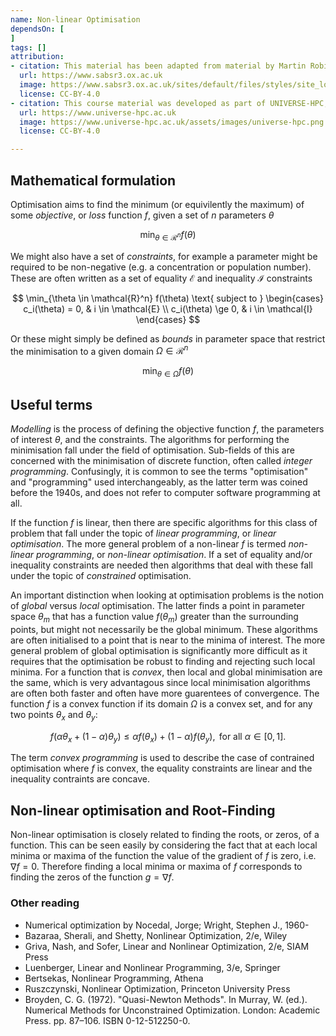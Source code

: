 ```yaml
---
name: Non-linear Optimisation
dependsOn: [
]
tags: []
attribution: 
- citation: This material has been adapted from material by Martin Robinson from the "Scientific Computing" module of the SABS R³ Center for Doctoral Training.
  url: https://www.sabsr3.ox.ac.uk
  image: https://www.sabsr3.ox.ac.uk/sites/default/files/styles/site_logo/public/styles/site_logo/public/sabsr3/site-logo/sabs_r3_cdt_logo_v3_111x109.png
  license: CC-BY-4.0
- citation: This course material was developed as part of UNIVERSE-HPC, which is funded through the SPF ExCALIBUR programme under grant number EP/W035731/1 
  url: https://www.universe-hpc.ac.uk
  image: https://www.universe-hpc.ac.uk/assets/images/universe-hpc.png
  license: CC-BY-4.0

---
```


## Mathematical formulation

Optimisation aims to find the minimum (or equivilently the maximum) of some *objective*, 
or *loss* function $f$, given a set of $n$ parameters $\theta$

$$
\min_{\theta \in \mathcal{R}^n} f(\theta)
$$

We might also have a set of *constraints*, for example a parameter might be required to 
be non-negative (e.g. a concentration or population number). These are often written as 
a set of equality $\mathcal{E}$ and inequality $\mathcal{I}$ constraints

$$
\min_{\theta \in \mathcal{R}^n} f(\theta) \text{ subject to } \begin{cases}
c_i(\theta) = 0, & i \in \mathcal{E} \\
c_i(\theta) \ge 0, & i \in \mathcal{I} \end{cases}
$$

Or these might simply be defined as *bounds* in parameter space that restrict the 
minimisation to a given domain $\Omega \in \mathcal{R}^n$

$$
\min_{\theta \in \Omega} f(\theta)
$$


## Useful terms 

*Modelling* is the process of defining the objective function $f$, the parameters of 
interest $\theta$, and the constraints. The algorithms for performing the minimisation 
fall under the field of optimisation. Sub-fields of this are concerned with the 
minimisation of discrete function, often called *integer programming*. Confusingly, it 
is common to see the terms "optimisation" and "programming" used interchangeably, as the 
latter term was coined before the 1940s, and does not refer to computer software 
programming at all.

If the function $f$ is linear, then there are specific algorithms for this class of 
problem that fall under the topic of *linear programming*, or *linear optimisation*. The 
more general problem of a non-linear $f$ is termed *non-linear programming*, or 
*non-linear optimisation*. If a set of equality and/or inequality constraints are needed 
then algorithms that deal with these fall under the topic of *constrained* optimisation.

An important distinction when looking at optimisation problems is the notion of *global* 
versus *local* optimisation. The latter finds a point in parameter space $\theta_m$ that 
has a function value $f(\theta_m)$ greater than the surrounding points, but might not 
necessarily be the global minimum. These algorithms are often initialised to a point 
that is near to the minima of interest. The more general problem of global optimisation 
is significantly more difficult as it requires that the optimisation be robust to 
finding and rejecting such local minima. For a function that is *convex*, then local and 
global minimisation are the same, which is very advantagous since local minimisation 
algorithms are often both faster and often have more guarentees of convergence. The 
function $f$ is a convex function if its domain $\Omega$ is a convex set, and for any 
two points $\theta_x$ and $\theta_y$:

$$
f(\alpha \theta_x + (1 - \alpha) \theta_y ) \le \alpha f(\theta_x) + (1 - \alpha) 
f(\theta_y), \text{ for all } \alpha \in [0, 1].
$$

The term *convex programming* is used to describe the case of contrained optimisation 
where $f$ is convex, the equality constraints are linear and the inequality contraints 
are concave.

## Non-linear optimisation and Root-Finding

Non-linear optimisation is closely related to finding the roots, or zeros, of a 
function. This can be seen easily by considering the fact that at each local minima or 
maxima of the function the value of the gradient of $f$ is zero, i.e. $\nabla f = 0$. 
Therefore finding a local minima or maxima of $f$ corresponds to finding the zeros of 
the function $g = \nabla f$.


### Other reading

- Numerical optimization by Nocedal, Jorge; Wright, Stephen J., 1960-
- Bazaraa, Sherali, and Shetty, Nonlinear Optimization, 2/e, Wiley
- Griva, Nash, and Sofer, Linear and Nonlinear Optimization, 2/e, SIAM Press
- Luenberger, Linear and Nonlinear Programming, 3/e, Springer
- Bertsekas, Nonlinear Programming, Athena
- Ruszczynski, Nonlinear Optimization, Princeton University Press
- Broyden, C. G. (1972). "Quasi-Newton Methods". In Murray, W. (ed.). Numerical Methods 
  for Unconstrained Optimization. London: Academic Press. pp. 87–106. ISBN 
  0-12-512250-0.




